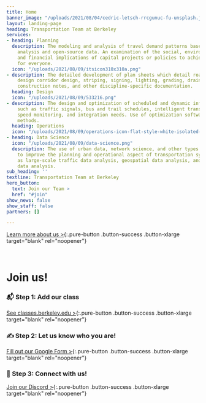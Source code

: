 ```yaml
---
title: Home
banner_image: "/uploads/2021/08/04/cedric-letsch-rrcgunuc-fu-unsplash.jpg"
layout: landing-page
heading: Transportation Team at Berkeley
services:
- heading: Planning
  description: The modeling and analysis of travel demand patterns based on land use
    analysis and open-source data. An examination of the social, environmental, technical,
    and financial implications of capital projects or policies to achieve mobility
    for everyone.
  icon: "/uploads/2021/08/09/itsicon310x310a.png"
- description: The detailed development of plan sheets which detail roadway or urban
    design corridor design, striping, signing, lighting, grading, drainage, geotechnical,
    construction notes, and other discipline-specific documentation.
  heading: Design
  icon: "/uploads/2021/08/09/533216.png"
- description: The design and optimization of scheduled and dynamic infrastructure
    such as traffic signals, bus and trail schedules, intelligent transportation systems,
    speed monitoring, and integration needs. Use of optimization software and analysis
    methods.
  heading: Operations
  icon: "/uploads/2021/08/09/operations-icon-flat-style-white-isolated-symbol-black-your-web-site-design-app-ui-simple-process-vector-illustration-156422564.jpg"
- heading: Data Science
  icon: "/uploads/2021/08/09/data-science.png"
  description: The use of urban data, network science, and other types of analytics
    to improve the planning and operational aspect of transportation systems, such
    as large-scale traffic data analysis, geospatial data analysis, and socio-economic
    data analysis.
sub_heading: ''
textline: Transportation Team at Berkeley
hero_button:
  text: Join our Team >
  href: "#join"
show_news: false
show_staff: false
partners: []

---
```

[Learn more about us >](/about){:.pure-button .button-success .button-xlarge target="blank" rel="noopener"}

<br>

<!-- These are short-links (transpo.berkeley.edu/#join) -->
<div id="interested"></div>
<div id="join"></div>
<div id="join-us"></div>

<div class="text-center" markdown="1">

# Join us!

### 📬 Step 1: Add our class

[See classes.berkeley.edu >](https://classes.berkeley.edu/search/class/%22Transportation%20Competition%20Team%22?retain-filters=1){:.pure-button .button-success .button-xlarge target="blank" rel="noopener"}

### ✍ Step 2: Let us know who you are!

[Fill out our Google Form >](https://docs.google.com/forms/d/e/1FAIpQLSfhELOk5trfKJTqR_W2K2vHwdGsAD7cc-BQhjgKOgY3wv4FMg/viewform){:.pure-button .button-success .button-xlarge target="blank" rel="noopener"}

### 🤝 Step 3: Connect with us!

[Join our Discord >](https://discord.gg/Jd2Zyv3wgy){:.pure-button .button-success .button-xlarge target="blank" rel="noopener"}

</div>

<br />